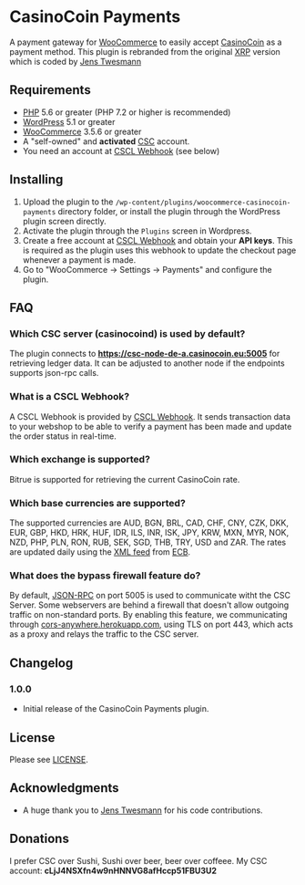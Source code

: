 # CasinoCoin Payments

A payment gateway for [WooCommerce](https://woocommerce.com/) to easily accept [CasinoCoin](https://casinocoin.org) as a payment method. This plugin is rebranded from the original  [XRP](https://github.com/empatogen/woocommerce-xrp) version which is coded by [Jens Twesmann](https://twitter.com/jtwesmann)

## Requirements

* [PHP](https://php.net) 5.6 or greater (PHP 7.2 or higher is recommended)
* [WordPress](https://wordpress.org/) 5.1 or greater
* [WooCommerce](https://woocommerce.com/) 3.5.6 or greater
* A "self-owned" and **activated** [CSC](https://casinocoin.org/) account. 
* You need an account at [CSCL Webhook](https://webhook.casinocoin.services) (see below)

## Installing

1. Upload the plugin to the `/wp-content/plugins/woocommerce-casinocoin-payments` directory folder, or install the plugin through the WordPress plugin screen directly.
1. Activate the plugin through the `Plugins` screen in Wordpress.
1. Create a free account at [CSCL Webhook](https://webhook.casinocoin.services) and obtain your **API keys**. This is required as the plugin uses this webhook to update the checkout page whenever a payment is made.
1. Go to "WooCommerce -> Settings -> Payments" and configure the plugin.

## FAQ ##

### Which CSC server (casinocoind) is used by default?

The plugin connects to **https://csc-node-de-a.casinocoin.eu:5005** for retrieving ledger data. It can be adjusted to another node if the endpoints supports json-rpc calls. 

### What is a CSCL Webhook?

A CSCL Webhook is provided by [CSCL Webhook](https://webhook.casinocoin.services). It sends transaction data to your webshop to be able to verify a payment has been made and update the order status in real-time.

### Which exchange is supported?

Bitrue is supported for retrieving the current CasinoCoin rate. 

### Which base currencies are supported?

The supported currencies are AUD, BGN, BRL, CAD, CHF, CNY, CZK, DKK, EUR, GBP, HKD, HRK, HUF, IDR, ILS, INR, ISK, JPY, KRW, MXN, MYR, NOK, NZD, PHP, PLN, RON, RUB, SEK, SGD, THB, TRY, USD and ZAR. The rates are updated daily using the [XML feed](https://www.ecb.europa.eu/stats/eurofxref/eurofxref-daily.xml) from [ECB](https://www.ecb.europa.eu).

### What does the bypass firewall feature do?

By default, [JSON-RPC](https://en.wikipedia.org/wiki/JSON#JSON-RPC) on port 5005 is used to communicate witht the CSC Server. Some webservers are behind a firewall that doesn't allow outgoing traffic on non-standard ports. By enabling this feature, we communicating through [cors-anywhere.herokuapp.com](https://cors-anywhere.herokuapp.com/), using TLS on port 443, which acts as a proxy and relays the traffic to the CSC server.

## Changelog

### 1.0.0
* Initial release of the CasinoCoin Payments plugin.

## License

Please see [LICENSE](https://github.com/wenusch/woocommerce-csc/blob/master/LICENSE).

## Acknowledgments

* A huge thank you to [Jens Twesmann](https://twitter.com/jtwesmann) for his code contributions.

## Donations

I prefer CSC over Sushi, Sushi over beer, beer over coffeee. My CSC account: **cLjJ4NSXfn4w9nHNNVG8afHccp51FBU3U2**
